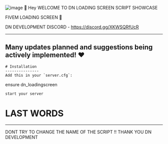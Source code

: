 ![image](https://github.com/DN-SCRIPT/dn_loading_screen/assets/143013550/75947499-f19d-42bc-857e-ff0f740c10f0)
👋 Hey WELCOME TO DN LOADING SCREEN SCRIPT SHOWCASE

 FIVEM LOADING SCREEN 👑 

DN DEVELOPMENT DISCORD - https://discord.gg/XKWSQRfUcR

----------------------------------------------------------------------------------------------
 **Many updates planned and suggestions being actively implemented!** ❤️
-----------------------------------------------------------------------------------------------

```
# Installation
---------------
Add this in your `server.cfg`:

```
ensure dn_loadingscreen
```
start your server
```
# LAST WORDS
------------
DONT TRY TO CHANGE THE NAME OF THE SCRIPT !!
THANK YOU
DN DEVELOPMENT
